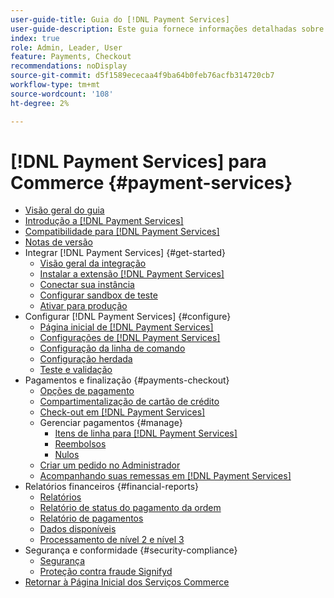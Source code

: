 ```yaml
---
user-guide-title: Guia do [!DNL Payment Services]
user-guide-description: Este guia fornece informações detalhadas sobre a instalação e configuração do [!DNL Payment Services] na sua loja [!DNL Adobe Commerce] ou [!DNL Magento Open Source] loja.
index: true
role: Admin, Leader, User
feature: Payments, Checkout
recommendations: noDisplay
source-git-commit: d5f1589ececaa4f9ba64b0feb76acfb314720cb7
workflow-type: tm+mt
source-wordcount: '108'
ht-degree: 2%

---
```



# [!DNL Payment Services] para Commerce {#payment-services}

- [Visão geral do guia](guide-overview.md)
- [Introdução a  [!DNL Payment Services]](introduction.md)
- [Compatibilidade para  [!DNL Payment Services]](compatibility.md)
- [Notas de versão](release-notes.md)
- Integrar [!DNL Payment Services] {#get-started}
   - [Visão geral da integração](onboard.md)
   - [Instalar a extensão  [!DNL Payment Services] ](install.md)
   - [Conectar sua instância](connect.md)
   - [Configurar sandbox de teste](sandbox.md)
   - [Ativar para produção](production.md)
- Configurar [!DNL Payment Services] {#configure}
   - [Página inicial de [!DNL Payment Services]](payments-home.md)
   - [Configurações de [!DNL Payment Services]](settings.md)
   - [Configuração da linha de comando](configure-cli.md)
   - [Configuração herdada](configure-admin.md)
   - [Teste e validação](test-validate.md)
- Pagamentos e finalização {#payments-checkout}
   - [Opções de pagamento](payments-options.md)
   - [Compartimentalização de cartão de crédito](vaulting.md)
   - [Check-out em  [!DNL Payment Services]](checkout.md)
   - Gerenciar pagamentos {#manage}
      - [Itens de linha para  [!DNL Payment Services]](line-items.md)
      - [Reembolsos](refunds.md)
      - [Nulos](voids.md)
   - [Criar um pedido no Administrador](create-order.md)
   - [Acompanhando suas remessas em [!DNL Payment Services]](track-shipment.md)
- Relatórios financeiros {#financial-reports}
   - [Relatórios](reporting.md)
   - [Relatório de status do pagamento da ordem](order-payment-status.md)
   - [Relatório de pagamentos](payouts.md)
   - [Dados disponíveis](data.md)
   - [Processamento de nível 2 e nível 3](levels-card-payment-transactions.md)
- Segurança e conformidade {#security-compliance}
   - [Segurança](security.md)
   - [Proteção contra fraude Signifyd](fraud-protection.md)
- [Retornar à Página Inicial dos Serviços Commerce](https://experienceleague.adobe.com/docs/commerce-merchant-services/user-guides/home.html?lang=pt-BR)

